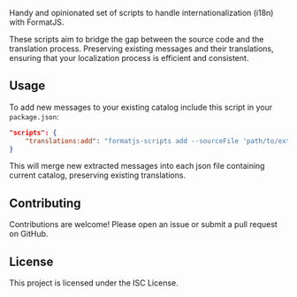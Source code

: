 Handy and opinionated set of scripts to handle internationalization (i18n) with FormatJS.

These scripts aim to bridge the gap between the source code and the translation process. Preserving existing messages and their translations, ensuring that your localization process is efficient and consistent.

## Usage

To add new messages to your existing catalog include this script in your `package.json`:

```json
"scripts": {
    "translations:add": "formatjs-scripts add --sourceFile 'path/to/extracted/messages.json' --translationsDir 'path/to/translated/messages/dir/'"
}
```

This will merge new extracted messages into each json file containing current catalog, preserving existing translations.

## Contributing

Contributions are welcome! Please open an issue or submit a pull request on GitHub.

## License

This project is licensed under the ISC License.

